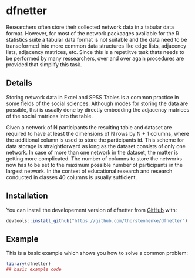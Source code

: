 # dfnetter

Researchers often store their collected network data in a tabular data format. However, for most of the network packaages available for the R statistics suite a tabular data format is not suitable and the data need to be transoformed into more common data structures like edge lists, adjacency lists, adjacency matrices, etc. Since this is a repetiitve task thats needs to be performed by many ressearchers, over and over again procedures are provided that simplify this task.

## Details

Storing network data in Excel and SPSS Tables is a common practice in some fields of the social sciences. Although modes for storing the data are possible, thsi is usually done by directly embedding the adjacency matrices of the social matrices into the table. 

Given a network of N participants the resulting table and dataset are required to have at least the dimensions of N rows by N + 1 columns, where the additional column is used to store the participants id. This scheme for data storage is straightforward as long as the dataset consists of only one network. In case of more than one network in the dataset, the matter is getting more complicated. The number of columns to store the networks now has to be set to the maximum possible number of participants in the largest network. In the context of educational research and research conducted in classes 40 columns is usually sufficient. 

## Installation

You can install the developement version of dfnetter from [GitHub](https://CRAN.R-project.org) with:

``` r
devtools::install_github("https://github.com/thorstenhenke/dfnetter")
```

## Example

This is a basic example which shows you how to solve a common problem:

``` r
library(dfnetter)
## basic example code
```

